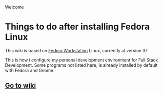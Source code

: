 Welcome
# Things to do after installing Fedora Linux

This wiki is based on [Fedora Workstation](https://getfedora.org/en/workstation/) Linux, currently at version 37

This is how i configure my personal development environment for Full Stack Development. Some programs not listed here, is already installed by default with Fedora and Gnome.

## [Go to wiki](https://github.com/andenv/wiki-things-todo-after-installing-fedora-linux/wiki)
